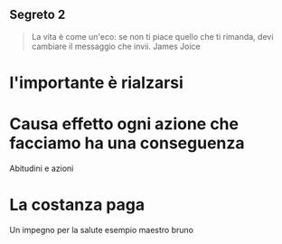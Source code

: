 
## Segreto 2

> La vita è come un'eco: se non ti piace quello che ti rimanda, devi cambiare il messaggio che invii.
James Joice

# l'importante è rialzarsi 
# Causa effetto ogni azione che facciamo ha una conseguenza 

Abitudini e azioni 

# La costanza paga

Un impegno per la salute esempio maestro bruno 





<!--stackedit_data:
eyJoaXN0b3J5IjpbNTM0NzY1NDg2LDIwMTgwNDU4NzYsMzU0MD
MzODM1LDExNTg0NjY4NDBdfQ==
-->